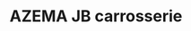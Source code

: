 ---
title: "AZEMA JB carrosserie"
url: /saint-orens-de-gameville/azema-jb-carrosserie/
shop: réparation de voitures
---